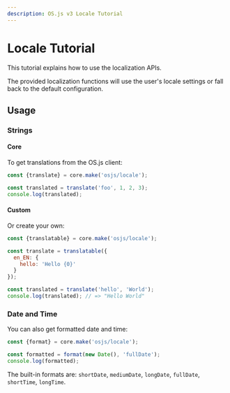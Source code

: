 ```yaml
---
description: OS.js v3 Locale Tutorial
---
```


# Locale Tutorial

This tutorial explains how to use the localization APIs.

The provided localization functions will use the user's locale settings or fall back to the default configuration.

## Usage

### Strings

#### Core

To get translations from the OS.js client:

```javascript
const {translate} = core.make('osjs/locale');

const translated = translate('foo', 1, 2, 3);
console.log(translated);
```

#### Custom

Or create your own:

```javascript
const {translatable} = core.make('osjs/locale');

const translate = translatable({
  en_EN: {
    hello: 'Hello {0}'
  }
});

const translated = translate('hello', 'World');
console.log(translated); // => "Hello World"
```

### Date and Time

You can also get formatted date and time:

```javascript
const {format} = core.make('osjs/locale');

const formatted = format(new Date(), 'fullDate');
console.log(formatted);
```

The built-in formats are: `shortDate`, `mediumDate`, `longDate`, `fullDate`, `shortTime`, `longTime`.
